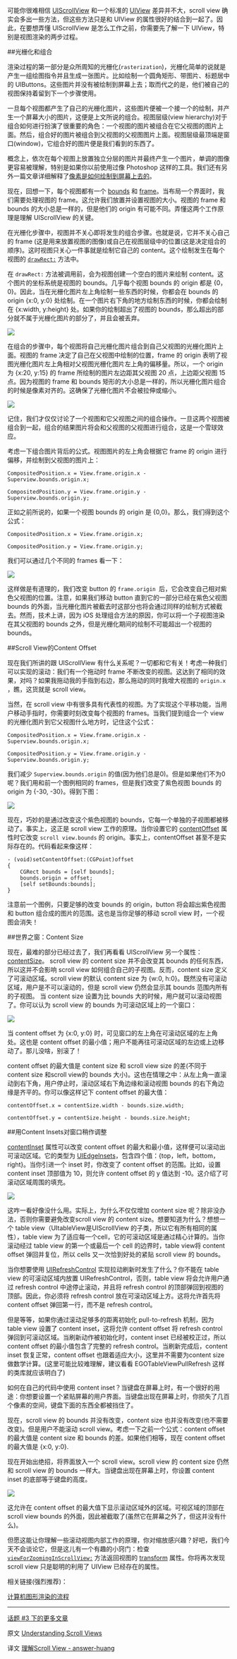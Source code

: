 可能你很难相信 [UIScrollView][1] 和一个标准的 [UIView][2] 差异并不大，scroll view 确实会多出一些方法，但这些方法只是和 UIView 的属性很好的结合到一起了。因此，在要想弄懂 UIScrollView 是怎么工作之前，你需要先了解一下 UIView，特别是视图渲染的两步过程。

##光栅化和组合

渲染过程的第一部分是众所周知的光栅化(`rasterization`)，光栅化简单的说就是产生一组绘图指令并且生成一张图片。比如绘制一个圆角矩形、带图片、标题居中的 UIButtons。这些图片并没有被绘制到屏幕上去；取而代之的是，他们被自己的视图保持着留到下一个步骤使用。

一旦每个视图都产生了自己的光栅化图片，这些图片便被一个接一个的绘制，并产生一个屏幕大小的图片，这便是上文所说的组合。视图层级(view hierarchy)对于组合如何进行扮演了很重要的角色：一个视图的图片被组合在它父视图的图片上面。然后，组合好的图片被组合到父视图的父视图图片上面。视图层级最顶端是窗口(window)，它组合好的图片便是我们看到的东西了。

概念上，依次在每个视图上放置独立分层的图片并最终产生一个图片，单调的图像更容易被理解，特别是如果你以前使用过像 Photoshop 这样的工具。我们还有另外一篇文章详细解释了[像素是如何绘制到屏幕上去的][3]。

现在，回想一下，每个视图都有一个 [bounds][8] 和 [frame][9]。当布局一个界面时，我们需要处理视图的 frame。这允许我们放置并设置视图的大小。视图的 frame 和 bounds 的大小总是一样的，但是他们的 origin 有可能不同。弄懂这两个工作原理是理解 UIScrollView 的关键。

在光栅化步骤中，视图并不关心即将发生的组合步骤。也就是说，它并不关心自己的 frame (这是用来放置视图的图像)或自己在视图层级中的位置(这是决定组合的顺序)。这时视图只关心一件事就是绘制它自己的 content。这个绘制发生在每个视图的 [`drawRect:`][10] 方法中。

在 `drawRect:` 方法被调用前，会为视图创建一个空白的图片来绘制 content。这个图片的坐标系统是视图的 bounds。几乎每个视图 bounds 的 origin 都是 {0，0}。因此，当在光栅化图片左上角绘制一些东西的时候，你都会在 bounds 的 origin {x:0, y:0} 处绘制。在一个图片右下角的地方绘制东西的时候，你都会绘制在 {x:width, y:height} 处。如果你的绘制超出了视图的 bounds，那么超出的部分就不属于光栅化图片的部分了，并且会被丢弃。

![][4]

在组合的步骤中，每个视图将自己光栅化图片组合到自己父视图的光栅化图片上面。视图的 frame 决定了自己在父视图中绘制的位置，frame 的 origin 表明了视图光栅化图片左上角相对父视图光栅化图片左上角的偏移量。所以，一个 origin 为 {x:20, y:15} 的 frame 所绘制的图片左边距其父视图 20 点，上边距父视图 15 点。因为视图的 frame 和 bounds 矩形的大小总是一样的，所以光栅化图片组合的时候是像素对齐的。这确保了光栅化图片不会被拉伸或缩小。

![][5]

记住，我们才仅仅讨论了一个视图和它父视图之间的组合操作。一旦这两个视图被组合到一起，组合的结果图片将会和父视图的父视图进行组合，这是一个雪球效应。

考虑一下组合图片背后的公式。视图图片的左上角会根据它 frame 的 origin 进行偏移，并绘制到父视图的图片上：

    CompositedPosition.x = View.frame.origin.x - Superview.bounds.origin.x;

    CompositedPosition.y = View.frame.origin.y - Superview.bounds.origin.y;

正如之前所说的，如果一个视图 bounds 的 origin 是 {0,0}。那么，我们得到这个公式：

    CompositedPosition.x = View.frame.origin.x;

    CompositedPosition.y = View.frame.origin.y;
    
我们可以通过几个不同的 frames 看一下：

![][6]

这样做是有道理的，我们改变 button 的 `frame.origin `后，它会改变自己相对紫色父视图的位置。注意，如果我们移动 button 直到它的一部分已经在紫色父视图 bounds 的外面，当光栅化图片被截去时这部分也将会通过同样的绘制方式被截去。然而，技术上讲，因为 iOS 处理组合方法的原因，你可以将一个子视图渲染在其父视图的 bounds 之外，但是光栅化期间的绘制不可能超出一个视图的 bounds。

##Scroll View的Content Offset

现在我们所讲的跟 UIScrollView 有什么关系呢？一切都和它有关！考虑一种我们可以实现的滚动：我们有一个拖动时 frame 不断改变的视图。这达到了相同的效果，对吗？如果我拖动我的手指到右边，那么拖动的同时我增大视图的 `origin.x` ，瞧，这货就是 scroll view。

当然，在 scroll view 中有很多具有代表性的视图。为了实现这个平移功能，当用户移动手指时，你需要时刻改变每个视图的 frames。当我们提到组合一个 view 的光栅化图片到它父视图什么地方时，记住这个公式：

    CompositedPosition.x = View.frame.origin.x - Superview.bounds.origin.x;

    CompositedPosition.y = View.frame.origin.y - Superview.bounds.origin.y;

我们减少 `Superview.bounds.origin` 的值(因为他们总是0)。但是如果他们不为0呢？我们用和前一个图例相同的 frames，但是我们改变了紫色视图 bounds 的 origin 为 {-30, -30}。得到下图：

![][7]

现在，巧妙的是通过改变这个紫色视图的 bounds，它每一个单独的子视图都被移动了。事实上，这正是 scroll view 工作的原理。当你设置它的 [contentOffset][11] 属性时它改变 `scroll view.bounds` 的 origin。事实上，contentOffset 甚至不是实际存在的。代码看起来像这样：

    - (void)setContentOffset:(CGPoint)offset
    {
        CGRect bounds = [self bounds];
        bounds.origin = offset;
        [self setBounds:bounds];
    }

注意前一个图例，只要足够的改变 bounds 的 origin，button 将会超出紫色视图和 button 组合成的图片的范围。这也是当你足够的移动 scroll view 时，一个视图会消失！

##世界之窗：Content Size

现在，最难的部分已经过去了，我们再看看 UIScrollView 另一个属性：[contentSize][12]。
scroll view 的 content size 并不会改变其 bounds 的任何东西，所以这并不会影响 scroll view 如何组合自己的子视图。反而，content size 定义了可滚动区域。scroll view 的默认 content size 为 {w:0, h:0}。既然没有可滚动区域，用户是不可以滚动的，但是 scroll view 仍然会显示其 bounds 范围内所有的子视图。
当 content size 设置为比 bounds 大的时候，用户就可以滚动视图了。你可以认为 scroll view 的 bounds 为可滚动区域上的一个窗口：

![][13]

当 content offset 为 {x:0, y:0} 时，可见窗口的左上角在可滚动区域的左上角处。这也是 content offset 的最小值；用户不能再往可滚动区域的左边或上边移动了。那儿没啥，别滚了！

content offset 的最大值是 content size 和 scroll view size 的差(不同于 content size 和scroll view的 bounds 大小)。这也在情理之中：从左上角一直滚动到右下角，用户停止时，滚动区域右下角边缘和滚动视图 bounds 的右下角边缘是齐平的。你可以像这样记下 content offset 的最大值：

    contentOffset.x = contentSize.width - bounds.size.width;

    contentOffset.y = contentSize.height - bounds.size.height;

##用Content Insets对窗口稍作调整

[contentInset][14] 属性可以改变 content offset 的最大和最小值，这样便可以滚动出可滚动区域。它的类型为 [UIEdgeInsets][15]，包含四个值：{top，left，bottom，right}。当你引进一个 inset 时，你改变了 content offset 的范围。比如，设置 content inset 顶部值为 10，则允许 content offset 的 y 值达到 -10。这介绍了可滚动区域周围的填充。

![][16]

这咋一看好像没什么用。实际上，为什么不仅仅增加 content size 呢？除非没办法，否则你需要避免改变scroll view 的 content size。想要知道为什么？想想一个 table view（UItableView是UIScrollView 的子类，所以它有所有相同的属性），table view 为了适应每一个cell，它的可滚动区域是通过精心计算的。当你滚动经过 table view 的第一个或最后一个 cell 的边界时，table view将 content offset 弹回并复位，所以 cells 又一次恰到好处的紧贴 scroll view 的 bounds。

当你想要使用 [UIRefreshControl][17] 实现拉动刷新时发生了什么？你不能在 table view 的可滚动区域内放置 UIRefreshControl，否则，table view 将会允许用户通过 refresh control 中途停止滚动，并且将 refresh control 的顶部弹回到视图的顶部。因此，你必须将 refresh control 放在可滚动区域上方。这将允许首先将 content offset 弹回第一行，而不是 refresh control。

但是等等，如果你通过滚动足够多的距离初始化 pull-to-refresh 机制，因为 table view 设置了 content inset，这将允许 content offset 将 refresh control 弹回到可滚动区域。当刷新动作被初始化时，content inset 已经被校正过，所以 content offset 的最小值包含了完整的 refresh control。当刷新完成后，content inset 恢复正常，content offset 也跟着适应大小，这里并不需要为content size 做数学计算。(这里可能比较难理解，建议看看 EGOTableViewPullRefresh 这样的类库就应该明白了)

如何在自己的代码中使用 content inset？当键盘在屏幕上时，有一个很好的用途：你想要设置一个紧贴屏幕的用户界面。当键盘出现在屏幕上时，你损失了几百个像素的空间，键盘下面的东西全都被挡住了。

现在，scroll view 的 bounds 并没有改变，content size 也并没有改变(也不需要改变)。但是用户不能滚动 scroll view。考虑一下之前一个公式：content offset 的最大值是 content size 和 bounds 的差。如果他们相等，现在 content offset 的最大值是 {x:0, y:0}.

现在开始出绝招，将界面放入一个 scroll view。scroll view 的 content size 仍然和 scroll view 的 bounds 一样大。当键盘出现在屏幕上时，你设置 content inset 的底部等于键盘的高度。

![][18]

这允许在 content offset 的最大值下显示滚动区域外的区域。可视区域的顶部在 scroll view bounds 的外面，因此被截取了(虽然它在屏幕之外了，但这并没有什么)。

但愿这能让你理解一些滚动视图内部工作的原理，你对缩放感兴趣？好吧，我们今天不会谈论它，但是这儿有一个有趣的小窍门：检查 [`viewForZoomingInScrollView:`][20] 方法返回视图的 [transform][19] 属性。你将再次发现 scroll view 只是聪明的利用了 UIView 已经存在的属性。

相关链接(强烈推荐)：

[计算机图形渲染的流程][21]

---

[话题 #3 下的更多文章][22]


   [1]: http://developer.apple.com/library/ios/#documentation/uikit/reference/UIScrollView_Class/Reference/UIScrollView.html
   [2]: https://developer.apple.com/library/ios/documentation/UIKit/Reference/UIView_Class/UIView/UIView.html
   [3]: http://objccn.io/issue-3-1/
   [4]: http://img.objccn.io/issue-3/SV2.png
   [5]: http://img.objccn.io/issue-3/SV1.png
   [6]: http://img.objccn.io/issue-3/SV3.png
   [7]: http://img.objccn.io/issue-3/SV4.png
   [8]: https://developer.apple.com/library/ios/documentation/UIKit/Reference/UIView_Class/UIView/UIView.html#//apple_ref/occ/instp/UIView/bounds
   [9]: https://developer.apple.com/library/ios/documentation/UIKit/Reference/UIView_Class/UIView/UIView.html#//apple_ref/occ/instp/UIView/frame
   [10]: https://developer.apple.com/library/ios/documentation/UIKit/Reference/UIView_Class/UIView/UIView.html#//apple_ref/occ/instm/UIView/drawRect:
   [11]: https://developer.apple.com/library/ios/documentation/uikit/reference/UIScrollView_Class/Reference/UIScrollView.html#//apple_ref/occ/instp/UIScrollView/contentOffset
   [12]: https://developer.apple.com/library/ios/documentation/uikit/reference/UIScrollView_Class/Reference/UIScrollView.html#//apple_ref/occ/instp/UIScrollView/contentSize
   [13]: http://img.objccn.io/issue-3/SV5.png
   [14]: https://developer.apple.com/library/ios/documentation/uikit/reference/UIScrollView_Class/Reference/UIScrollView.html#//apple_ref/occ/instp/UIScrollView/contentInset
   [15]: https://developer.apple.com/library/ios/documentation/uikit/reference/UIKitDataTypesReference/Reference/reference.html#//apple_ref/doc/c_ref/UIEdgeInsets
   [16]: http://img.objccn.io/issue-3/SV6.png  
   [17]: https://developer.apple.com/library/ios/documentation/uikit/reference/UIRefreshControl_class/Reference/Reference.html
   [18]: http://img.objccn.io/issue-3/SV7.png
   [19]: https://developer.apple.com/library/ios/documentation/UIKit/Reference/UIView_Class/UIView/UIView.html#//apple_ref/occ/instp/UIView/transform
   [20]: http://developer.apple.com/library/ios/#documentation/uikit/reference/UIScrollViewDelegate_Protocol/Reference/UIScrollViewDelegate.html#//apple_ref/doc/uid/TP40006923-CH3-SW7
   [21]: http://bbs.weiphone.com/read-htm-tid-6880069.html
   [22]: http://objccn.io/issue-3/

原文 [Understanding Scroll Views](http://www.objc.io/issue-3/scroll-view.html)
   
译文 [理解Scroll View - answer-huang](http://answerhuang.duapp.com/index.php/2013/11/04/understanding-scroll-view/)
